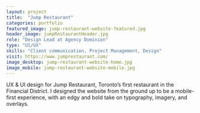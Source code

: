 ```yaml
---
layout: project
title:  "Jump Restaurant"
categories: portfolio
featured_image: jump-restaurant-website-featured.jpg
header_image: jumpRestaurantHeader.jpg
role: "Design Lead at Agency Dominion"
type: "UI/UX"
skills: "Client communication, Project Management, Design"
visit: https://www.jumprestaurant.com/
image_desktop: jump-restaurant-website-home.jpg
image_mobile: jump-restaurant-website-mobile.jpg
---
```

UX & UI design for Jump Restaurant, Toronto’s first restaurant in the Financial District. I designed the website from the ground up to be a mobile-first experience, with an edgy and bold take on typography, imagery, and overlays.
